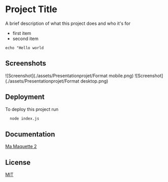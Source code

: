 
# Project Title

A brief description of what this project does and who it's for

- first item
- second item

```echo "Hello world```
## Screenshots

![Screenshot](./assets/Presentationprojet/Format mobile.png)
![Screenshot](./assets/Presentationprojet/Format desktop.png)

## Deployment

To deploy this project run

```bash
  node index.js
```


## Documentation

[Ma Maquette 2](https://github.com/HazarAZLAG/maquette-2)


## License

[MIT](https://choosealicense.com/licenses/mit/)

